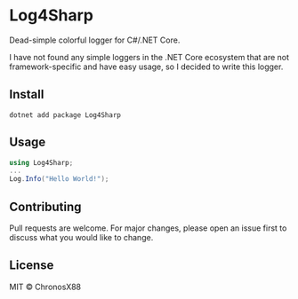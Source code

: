 # Log4Sharp

Dead-simple colorful logger for C#/.NET Core.

I have not found any simple loggers in the .NET Core ecosystem that are not framework-specific and have easy usage, so I decided to write this logger.

## Install

```
dotnet add package Log4Sharp
```

## Usage

```c#
using Log4Sharp;
...
Log.Info("Hello World!");
```

## Contributing

Pull requests are welcome. For major changes, please open an issue first to discuss what you would like to change.

## License

MIT © ChronosX88
